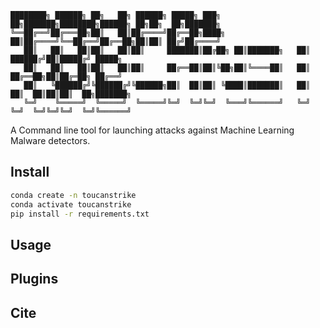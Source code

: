 ```
████████╗ ██████╗ ██╗   ██╗ ██████╗ █████╗ ███╗   ██╗███████╗████████╗██████╗ ██╗██╗  ██╗███████╗
╚══██╔══╝██╔═══██╗██║   ██║██╔════╝██╔══██╗████╗  ██║██╔════╝╚══██╔══╝██╔══██╗██║██║ ██╔╝██╔════╝
   ██║   ██║   ██║██║   ██║██║     ███████║██╔██╗ ██║███████╗   ██║   ██████╔╝██║█████╔╝ █████╗  
   ██║   ██║   ██║██║   ██║██║     ██╔══██║██║╚██╗██║╚════██║   ██║   ██╔══██╗██║██╔═██╗ ██╔══╝  
   ██║   ╚██████╔╝╚██████╔╝╚██████╗██║  ██║██║ ╚████║███████║   ██║   ██║  ██║██║██║  ██╗███████╗
   ╚═╝    ╚═════╝  ╚═════╝  ╚═════╝╚═╝  ╚═╝╚═╝  ╚═══╝╚══════╝   ╚═╝   ╚═╝  ╚═╝╚═╝╚═╝  ╚═╝╚══════╝     
```

 A Command line tool for launching attacks against Machine Learning Malware detectors.

## Install

```bash
conda create -n toucanstrike
conda activate toucanstrike
pip install -r requirements.txt
```

## Usage

## Plugins

## Cite
